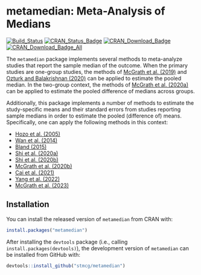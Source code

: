 
<!-- README.md is generated from README.Rmd. Please edit that file -->

# metamedian: Meta-Analysis of Medians

[![Build_Status](https://travis-ci.org/stmcg/metamedian.svg?branch=master)](https://travis-ci.org/stmcg/metamedian)
[![CRAN_Status_Badge](https://www.r-pkg.org/badges/version/metamedian)](https://cran.r-project.org/package=metamedian)
[![CRAN_Download_Badge](https://cranlogs.r-pkg.org/badges/metamedian)](https://www.r-pkg.org/pkg/metamedian)
[![CRAN_Download_Badge_All](https://cranlogs.r-pkg.org/badges/grand-total/metamedian)](https://www.r-pkg.org/pkg/metamedian)

The `metamedian` package implements several methods to meta-analyze
studies that report the sample median of the outcome. When the primary
studies are one-group studies, the methods of [McGrath et
al. (2019)](https://onlinelibrary.wiley.com/doi/abs/10.1002/sim.8013?af=R)
and [Ozturk and Balakrishnan
(2020)](https://onlinelibrary.wiley.com/doi/abs/10.1002/sim.8738) can be
applied to estimate the pooled median. In the two-group context, the
methods of [McGrath et
al. (2020a)](https://onlinelibrary.wiley.com/doi/abs/10.1002/bimj.201900036)
can be applied to estimate the pooled difference of medians across
groups.

Additionally, this package implements a number of methods to estimate
the study-specific means and their standard errors from studies
reporting sample medians in order to estimate the pooled (difference of)
means. Specifically, one can apply the following methods in this
context:

- [Hozo et
  al. (2005)](https://bmcmedresmethodol.biomedcentral.com/articles/10.1186/1471-2288-5-13)
- [Wan et
  al. (2014)](https://bmcmedresmethodol.biomedcentral.com/articles/10.1186/1471-2288-14-135)
- [Bland
  (2015)](https://lifescienceglobal.com/pms/index.php/ijsmr/article/view/2688)
- [Shi et
  al. (2020a)](https://onlinelibrary.wiley.com/doi/10.1002/jrsm.1429)
- [Shi et
  al. (2020b)](https://www.intlpress.com/site/pub/pages/journals/items/sii/content/vols/0013/0004/a009/)
- [McGrath et
  al. (2020b)](https://journals.sagepub.com/doi/full/10.1177/0962280219889080)
- [Cai et
  al. (2021)](https://journals.sagepub.com/doi/full/10.1177/09622802211047348)
- [Yang et
  al. (2022)](https://www.tandfonline.com/doi/full/10.1080/02664763.2021.1967890)
- [McGrath et al. (2023)](https://doi.org/10.1177/09622802221139233)

## Installation

You can install the released version of `metamedian` from CRAN with:

``` r
install.packages("metamedian")
```

After installing the `devtools` package (i.e., calling
`install.packages(devtools)`), the development version of `metamedian`
can be installed from GitHub with:

``` r
devtools::install_github("stmcg/metamedian")
```
